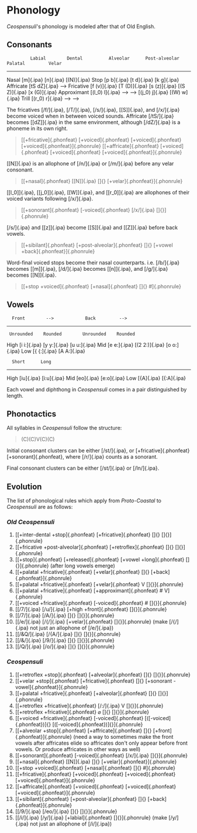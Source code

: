 # Phonology

_Ceospensuli_'s phonology is modeled after that of Old English.

## Consonants

             Labial        Dental          Alveolar      Post-alveolar    Palatal         Velar
----------- ------------- --------------- ------------- ---------------- --------------- -------------
Nasal       [m]{.ipa}                     [n]{.ipa}                                      [(N)]{.ipa}
Stop        [p b]{.ipa}                   [t d]{.ipa}                                    [k g]{.ipa}
Affricate                                               [tS dZ]{.ipa}    -->
Fricative   [f (v)]{.ipa} [T (D)]{.ipa}   [s (z)]{.ipa} [(S Z)]{.ipa}                    [x (G)]{.ipa}
Approximant               [(l_0) l]{.ipa} -->           -->              [(j_0) j]{.ipa} [(W) w]{.ipa}
Trill                     [(r_0) r]{.ipa} -->           -->

The fricatives [/f/]{.ipa}, [/T/]{.ipa}, [/s/]{.ipa}, [[S]]{.ipa}, and
[/x/]{.ipa} become voiced when in between voiced sounds. Affricate [/tS/]{.ipa}
becomes [[dZ]]{.ipa} in the same environment, although [/dZ/]{.ipa} is a
phoneme in its own right.

> [[+fricative]{.phonfeat} [+voiced]{.phonfeat} [+voiced]{.phonfeat} [+voiced]{.phonfeat}]{.phonrule}
> [[+affricate]{.phonfeat} [+voiced]{.phonfeat} [+voiced]{.phonfeat} [+voiced]{.phonfeat}]{.phonrule}

[[N]]{.ipa} is an allophone of [/n/]{.ipa} or [/m/]{.ipa} before any velar
consonant.

> [[+nasal]{.phonfeat} [[N]]{.ipa} []{} [+velar]{.phonfeat}]{.phonrule}

[[l_0]]{.ipa}, [[j_0]]{.ipa}, [[W]]{.ipa}, and [[r_0]]{.ipa} are allophones of
their voiced variants following [/x/]{.ipa}.

> [[+sonorant]{.phonfeat} [-voiced]{.phonfeat} [/x/]{.ipa} []{}]{.phonrule}

[/s/]{.ipa} and [[z]]{.ipa} become [[S]]{.ipa} and [[Z]]{.ipa} before back
vowels.

> [[+sibilant]{.phonfeat} [+post-alveolar]{.phonfeat} []{} [+vowel +back]{.phonfeat}]{.phonrule}

Word-final voiced stops become their nasal counterparts. i.e. [/b/]{.ipa}
becomes [[m]]{.ipa}, [/d/]{.ipa} becomes [[n]]{.ipa}, and [/g/]{.ipa} becomes
[[N]]{.ipa}.

> [[+stop +voiced]{.phonfeat} [+nasal]{.phonfeat} []{} #]{.phonrule}

## Vowels

      Front        -->            Back         -->
---- ------------ -------------- ------------ ------------
     Unrounded    Rounded        Unrounded    Rounded
High [i i:]{.ipa} [y y:]{.ipa}                [u u:]{.ipa}
Mid  [e e:]{.ipa} [(2 2:)]{.ipa}              [o o:]{.ipa}
Low  [{ {:]{.ipa}                [A A:]{.ipa}

      Short      Long
---- ---------- -----------
High [iu]{.ipa} [i:u]{.ipa}
Mid  [eo]{.ipa} [e:o]{.ipa}
Low  [{A]{.ipa} [{:A]{.ipa}

Each vowel and diphthong in _Ceospensuli_ comes in a pair distinguished by
length.

## Phonotactics

All syllables in _Ceospensuli_ follow the structure:

> (C)(C)V(C)(C)

Initial consonant clusters can be either [/st/]{.ipa}, or
[+fricative]{.phonfeat}[+sonorant]{.phonfeat}, where [/r/]{.ipa} counts as a
sonorant.

Final consonant clusters can be either [/st/]{.ipa} or [/ln/]{.ipa}.

## Evolution

The list of phonological rules which apply from _Proto-Coastal_ to
_Ceospensuli_ are as follows:

### _Old Ceospensuli_

1. [[+inter-dental +stop]{.phonfeat} [+fricative]{.phonfeat} []{} []{}]{.phonrule}
1. [[+fricative +post-alveolar]{.phonfeat} [+retroflex]{.phonfeat} []{} []{}]{.phonrule}
1. [[+stop]{.phonfeat} [+released]{.phonfeat} [+vowel +long]{.phonfeat} []{}]{.phonrule} (after long vowels emerge)
1. [[+palatal +fricative]{.phonfeat} [+velar]{.phonfeat} []{} [+back]{.phonfeat}]{.phonrule}
1. [[+palatal +fricative]{.phonfeat} [+velar]{.phonfeat} V []{}]{.phonrule}
1. [[+palatal +fricative]{.phonfeat} [+approximant]{.phonfeat} # V]{.phonrule}
1. [[+voiced +fricative]{.phonfeat} [-voiced]{.phonfeat} # []{}]{.phonrule}
1. [[/7/]{.ipa} [/u/]{.ipa} [+high +front]{.phonfeat} []{}]{.phonrule}
1. [[/7/]{.ipa} [/A/]{.ipa} []{} []{}]{.phonrule}
1. [[/e/]{.ipa} [/{/]{.ipa} [+velar]{.phonfeat} []{}]{.phonrule} (make [/{/]{.ipa} not just an allophone of [/e/]{.ipa})
1. [[/&Q/]{.ipa} [/{A/]{.ipa} []{} []{}]{.phonrule}
1. [[/&/]{.ipa} [/9/]{.ipa} []{} []{}]{.phonrule}
1. [[/Q/]{.ipa} [/o/]{.ipa} []{} []{}]{.phonrule}

### _Ceospensuli_

1. [[+retroflex +stop]{.phonfeat} [+alveolar]{.phonfeat} []{} []{}]{.phonrule}
1. [[+velar +stop]{.phonfeat} [+fricative]{.phonfeat} []{} [+sonorant -vowel]{.phonfeat}]{.phonrule}
1. [[+palatal +fricative]{.phonfeat} [+alveolar]{.phonfeat} []{} []{}]{.phonrule}
1. [[+retroflex +fricative]{.phonfeat} [/:/]{.ipa} V []{}]{.phonrule}
1. [[+retroflex +fricative]{.phonfeat} $\varnothing$ []{} []{}]{.phonrule}
1. [[+voiced +fricative]{.phonfeat} [-voiced]{.phonfeat} [([-voiced]{.phonfeat})]{} [([-voiced]{.phonfeat})]{}]{.phonrule}
1. [[+alveolar +stop]{.phonfeat} [+affricate]{.phonfeat} []{} [+front]{.phonfeat}]{.phonrule} (need a way to sometimes make the front vowels after affricates elide so affricates don't only appear before front vowels. Or produce affricates in other ways as well)
1. [[+sonorant]{.phonfeat} [-voiced]{.phonfeat} [/x/]{.ipa} []{}]{.phonrule}
1. [[+nasal]{.phonfeat} [[N]]{.ipa} []{} [+velar]{.phonfeat}]{.phonrule}
1. [[+stop +voiced]{.phonfeat} [+nasal]{.phonfeat} []{} #]{.phonrule}
1. [[+fricative]{.phonfeat} [+voiced]{.phonfeat} [+voiced]{.phonfeat} [+voiced]{.phonfeat}]{.phonrule}
1. [[+affricate]{.phonfeat} [+voiced]{.phonfeat} [+voiced]{.phonfeat} [+voiced]{.phonfeat}]{.phonrule}
1. [[+sibilant]{.phonfeat} [+post-alveolar]{.phonfeat} []{} [+back]{.phonfeat}]{.phonrule}
1. [[/9/]{.ipa} [/eo/]{.ipa} []{} []{}]{.phonrule}
1. [[/i/]{.ipa} [/y/]{.ipa} [+labial]{.phonfeat} []{}]{.phonrule} (make [/y/]{.ipa} not just an allophone of [/i/]{.ipa})

